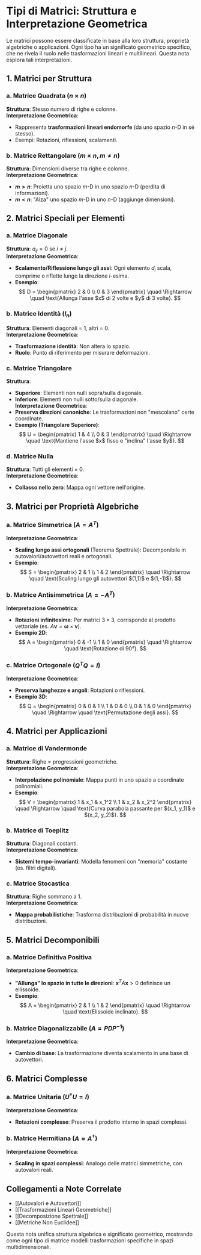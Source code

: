 # Tipi di Matrici: Struttura e Interpretazione Geometrica

Le matrici possono essere classificate in base alla loro struttura, proprietà algebriche o applicazioni. Ogni tipo ha un significato geometrico specifico, che ne rivela il ruolo nelle trasformazioni lineari e multilineari. Questa nota esplora tali interpretazioni.

## 1. **Matrici per Struttura**

### a. Matrice Quadrata ($n \times n$)  
**Struttura**: Stesso numero di righe e colonne.  
**Interpretazione Geometrica**:  
- Rappresenta **trasformazioni lineari endomorfe** (da uno spazio $n$-D in sé stesso).  
- Esempi: Rotazioni, riflessioni, scalamenti.  

### b. Matrice Rettangolare ($m \times n, m \neq n$)  
**Struttura**: Dimensioni diverse tra righe e colonne.  
**Interpretazione Geometrica**:  
- **$m > n$**: Proietta uno spazio $m$-D in uno spazio $n$-D (perdita di informazioni).  
- **$m < n$**: "Alza" uno spazio $m$-D in uno $n$-D (aggiunge dimensioni).  

## 2. **Matrici Speciali per Elementi**

### a. Matrice Diagonale  
**Struttura**: $a_{ij} = 0$ se $i \neq j$.  
**Interpretazione Geometrica**:  
- **Scalamento/Riflessione lungo gli assi**: Ogni elemento $d_i$ scala, comprime o riflette lungo la direzione $i$-esima.  
- **Esempio**:  
  $$ 
  D = \begin{pmatrix} 2 & 0 \\ 0 & 3 \end{pmatrix} \quad \Rightarrow \quad \text{Allunga l'asse $x$ di 2 volte e $y$ di 3 volte}. 
  $$  

### b. Matrice Identità ($I_n$)  
**Struttura**: Elementi diagonali = 1, altri = 0.  
**Interpretazione Geometrica**:  
- **Trasformazione identità**: Non altera lo spazio.  
- **Ruolo**: Punto di riferimento per misurare deformazioni.  

### c. Matrice Triangolare  
**Struttura**:  
- **Superiore**: Elementi non nulli sopra/sulla diagonale.  
- **Inferiore**: Elementi non nulli sotto/sulla diagonale.  
**Interpretazione Geometrica**:  
- **Preserva direzioni canoniche**: Le trasformazioni non "mescolano" certe coordinate.  
- **Esempio (Triangolare Superiore)**:  
  $$ 
  U = \begin{pmatrix} 1 & 4 \\ 0 & 3 \end{pmatrix} \quad \Rightarrow \quad \text{Mantiene l'asse $x$ fisso e "inclina" l'asse $y$}. 
  $$  

### d. Matrice Nulla  
**Struttura**: Tutti gli elementi = 0.  
**Interpretazione Geometrica**:  
- **Collasso nello zero**: Mappa ogni vettore nell'origine.  

## 3. **Matrici per Proprietà Algebriche**

### a. Matrice Simmetrica ($A = A^T$)  
**Interpretazione Geometrica**:  
- **Scaling lungo assi ortogonali** (Teorema Spettrale): Decomponibile in autovalori/autovettori reali e ortogonali.  
- **Esempio**:  
  $$ 
  S = \begin{pmatrix} 2 & 1 \\ 1 & 2 \end{pmatrix} \quad \Rightarrow \quad \text{Scaling lungo gli autovettori $(1,1)$ e $(1,-1)$}. 
  $$  

### b. Matrice Antisimmetrica ($A = -A^T$)  
**Interpretazione Geometrica**:  
- **Rotazioni infinitesime**: Per matrici $3 \times 3$, corrisponde al prodotto vettoriale (es. $A\mathbf{v} = \mathbf{\omega} \times \mathbf{v}$).  
- **Esempio 2D**:  
  $$ 
  A = \begin{pmatrix} 0 & -1 \\ 1 & 0 \end{pmatrix} \quad \Rightarrow \quad \text{Rotazione di 90°}. 
  $$  

### c. Matrice Ortogonale ($Q^T Q = I$)  
**Interpretazione Geometrica**:  
- **Preserva lunghezze e angoli**: Rotazioni o riflessioni.  
- **Esempio 3D**:  
  $$ 
  Q = \begin{pmatrix} 0 & 0 & 1 \\ 1 & 0 & 0 \\ 0 & 1 & 0 \end{pmatrix} \quad \Rightarrow \quad \text{Permutazione degli assi}. 
  $$  

## 4. **Matrici per Applicazioni**

### a. Matrice di Vandermonde  
**Struttura**: Righe = progressioni geometriche.  
**Interpretazione Geometrica**:  
- **Interpolazione polinomiale**: Mappa punti in uno spazio a coordinate polinomiali.  
- **Esempio**:  
  $$ 
  V = \begin{pmatrix} 1 & x_1 & x_1^2 \\ 1 & x_2 & x_2^2 \end{pmatrix} \quad \Rightarrow \quad \text{Curva parabola passante per $(x_1, y_1)$ e $(x_2, y_2)$}. 
  $$  

### b. Matrice di Toeplitz  
**Struttura**: Diagonali costanti.  
**Interpretazione Geometrica**:  
- **Sistemi tempo-invarianti**: Modella fenomeni con "memoria" costante (es. filtri digitali).  

### c. Matrice Stocastica  
**Struttura**: Righe sommano a 1.  
**Interpretazione Geometrica**:  
- **Mappa probabilistiche**: Trasforma distribuzioni di probabilità in nuove distribuzioni.  

## 5. **Matrici Decomponibili**

### a. Matrice Definitiva Positiva  
**Interpretazione Geometrica**:  
- **"Allunga" lo spazio in tutte le direzioni**: $\mathbf{x}^T A \mathbf{x} > 0$ definisce un ellissoide.  
- **Esempio**:  
  $$ 
  A = \begin{pmatrix} 2 & 1 \\ 1 & 2 \end{pmatrix} \quad \Rightarrow \quad \text{Elissoide inclinato}. 
  $$  

### b. Matrice Diagonalizzabile ($A = PDP^{-1}$)  
**Interpretazione Geometrica**:  
- **Cambio di base**: La trasformazione diventa scalamento in una base di autovettori.  

## 6. **Matrici Complesse**

### a. Matrice Unitaria ($U^\dagger U = I$)  
**Interpretazione Geometrica**:  
- **Rotazioni complesse**: Preserva il prodotto interno in spazi complessi.  

### b. Matrice Hermitiana ($A = A^\dagger$)  
**Interpretazione Geometrica**:  
- **Scaling in spazi complessi**: Analogo delle matrici simmetriche, con autovalori reali.  

## **Collegamenti a Note Correlate**  
- [[Autovalori e Autovettori]]  
- [[Trasformazioni Lineari Geometriche]]  
- [[Decomposizione Spettrale]]  
- [[Metriche Non Euclidee]]  

Questa nota unifica struttura algebrica e significato geometrico, mostrando come ogni tipo di matrice modelli trasformazioni specifiche in spazi multidimensionali.
